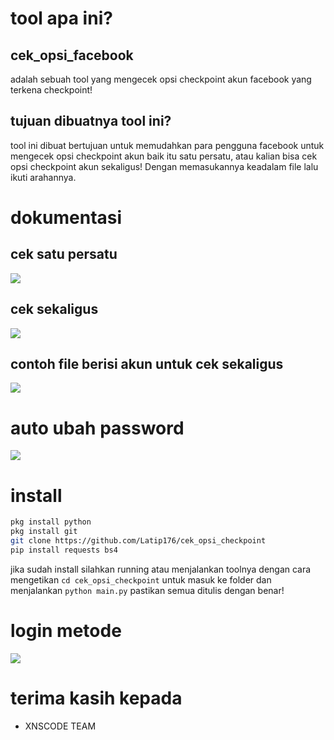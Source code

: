 # tool apa ini?
## cek_opsi_facebook
adalah sebuah tool yang mengecek opsi checkpoint akun facebook
yang terkena checkpoint!
## tujuan dibuatnya tool ini?
tool ini dibuat bertujuan untuk memudahkan para pengguna facebook
untuk mengecek opsi checkpoint akun baik itu satu persatu, atau
kalian bisa cek opsi checkpoint akun sekaligus! Dengan memasukannya
keadalam file lalu ikuti arahannya.
# dokumentasi
## cek satu persatu
<img src="img/Screenshot_20211112-164942_Pydroid 3.jpg"></img>
## cek sekaligus
<img src="img/Screenshot_20211112-165153_Pydroid 3.jpg"></img>
## contoh file berisi akun untuk cek sekaligus
<img src="img/Screenshot_20211112-165114_Pydroid 3.jpg"></img>
# auto ubah password
<img src="img/IMG-20211121-WA0103.jpg"></img>
# install
```BASH
pkg install python
pkg install git
git clone https://github.com/Latip176/cek_opsi_checkpoint
pip install requests bs4
```
jika sudah install silahkan running atau menjalankan toolnya dengan
cara mengetikan ```cd cek_opsi_checkpoint``` untuk masuk ke folder dan
menjalankan ```python main.py``` pastikan semua ditulis dengan benar!
# login metode
<img src="img/carbon (2).png"></img>
# terima kasih kepada
- XNSCODE TEAM
